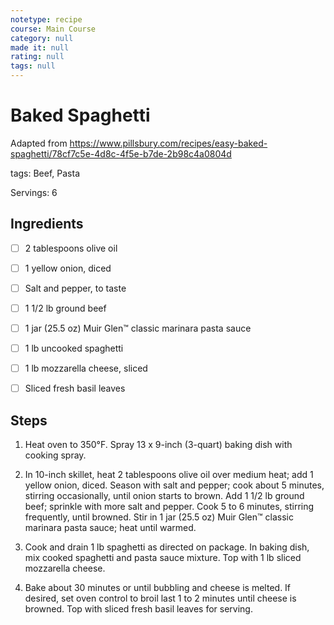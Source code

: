 ```yaml
---
notetype: recipe
course: Main Course
category: null
made it: null
rating: null
tags: null
---
```

# Baked Spaghetti

Adapted from https://www.pillsbury.com/recipes/easy-baked-spaghetti/78cf7c5e-4d8c-4f5e-b7de-2b98c4a0804d

tags: Beef, Pasta

Servings: 6

## Ingredients
- [ ] 2 tablespoons olive oil- [ ] 1 yellow onion, diced- [ ] Salt and pepper, to taste- [ ] 1 1/2 lb ground beef- [ ] 1 jar (25.5 oz) Muir Glen™ classic marinara pasta sauce- [ ] 1 lb uncooked spaghetti- [ ] 1 lb mozzarella cheese, sliced- [ ] Sliced fresh basil leaves

## Steps
1) Heat oven to 350°F. Spray 13 x 9-inch (3-quart) baking dish with cooking spray.

2) In 10-inch skillet, heat 2 tablespoons olive oil over medium heat; add 1 yellow onion, diced. Season with salt and pepper; cook about 5 minutes, stirring occasionally, until onion starts to brown. Add 1 1/2 lb ground beef; sprinkle with more salt and pepper. Cook 5 to 6 minutes, stirring frequently, until browned. Stir in 1 jar (25.5 oz) Muir Glen™ classic marinara pasta sauce; heat until warmed.

3) Cook and drain 1 lb spaghetti as directed on package. In baking dish, mix cooked spaghetti and pasta sauce mixture. Top with 1 lb sliced mozzarella cheese.

4) Bake about 30 minutes or until bubbling and cheese is melted. If desired, set oven control to broil last 1 to 2 minutes until cheese is browned. Top with sliced fresh basil leaves for serving.


